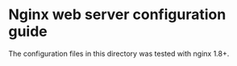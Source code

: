 # Nginx web server configuration guide

The configuration files in this directory was tested with nginx 1.8+.

